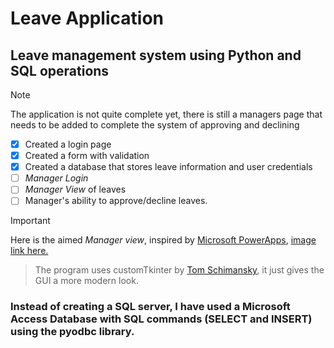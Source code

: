 # Leave Application
## Leave management system using Python and SQL operations
> [!NOTE]
> The application is not quite complete yet, there is still a managers page that needs to be added to complete the system of approving and declining

- [x] Created a login page
- [x] Created a form with validation
- [x] Created a database that stores leave information and user credentials
- [ ] *Manager Login*
- [ ] *Manager View* of leaves
- [ ] Manager's ability to approve/decline leaves.

> [!IMPORTANT]
> Here is the aimed *Manager view*, inspired by [Microsoft PowerApps](https://learn.microsoft.com/en-us/power-apps/maker/canvas-apps/customize-layout-sharepoint#change-the-layout), [image link here.](assets/gallery-before.png)

> The program uses customTkinter by [Tom Schimansky](https://customtkinter.tomschimansky.com/documentation/), it just gives the GUI a more modern look.

### Instead of creating a SQL server, I have used a Microsoft Access Database with SQL commands (SELECT and INSERT) using the pyodbc library. 
